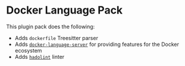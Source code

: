 # Docker Language Pack

This plugin pack does the following:

- Adds `dockerfile` Treesitter parser
- Adds [`docker-language-server`](https://github.com/docker/docker-language-server) for providing features for the Docker ecosystem
- Adds [`hadolint`](https://github.com/hadolint/hadolint) linter
